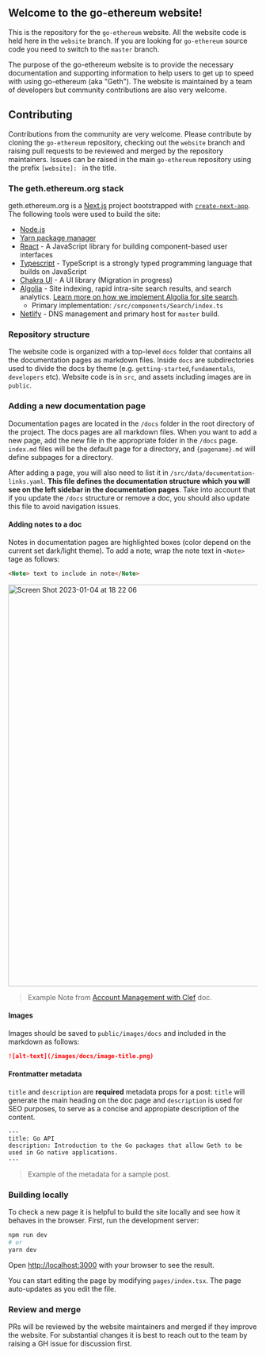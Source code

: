 ## Welcome to the go-ethereum website!

This is the repository for the `go-ethereum` website. All the website code is held here in the `website` branch. If you are looking for `go-ethereum` source code you need to switch to the `master` branch.

The purpose of the go-ethereum website is to provide the necessary documentation and supporting information to help users to get up to speed with using go-ethereum (aka "Geth"). The website is maintained by a team of developers but community contributions are also very welcome.

## Contributing

Contributions from the community are very welcome. Please contribute by cloning the `go-ethereum` repository, checking out the `website` branch and raising pull requests to be reviewed and merged by the repository maintainers. Issues can be raised in the main `go-ethereum` repository using the prefix `[website]: ` in the title.

### The geth.ethereum.org stack

geth.ethereum.org is a [Next.js](https://nextjs.org/) project bootstrapped with [`create-next-app`](https://github.com/vercel/next.js/tree/canary/packages/create-next-app). The following tools were used to build the site:

- [Node.js](https://nodejs.org/)
- [Yarn package manager](https://yarnpkg.com/cli/install)
- [React](https://reactjs.org/) - A JavaScript library for building component-based user interfaces
- [Typescript](https://www.typescriptlang.org/) - TypeScript is a strongly typed programming language that builds on JavaScript
- [Chakra UI](https://chakra-ui.com/) - A UI library (Migration in progress)
- [Algolia](https://www.algolia.com/) - Site indexing, rapid intra-site search results, and search analytics. [Learn more on how we implement Algolia for site search](./docs/ALGOLIA_DOCSEARCH.md).
  - Primary implementation: `/src/components/Search/index.ts`
- [Netlify](https://www.netlify.com/) - DNS management and primary host for `master` build.

### Repository structure

The website code is organized with a top-level `docs` folder that contains all the documentation pages as markdown files. Inside `docs` are subdirectories used to divide the docs by theme (e.g. `getting-started`,`fundamentals`, `developers` etc). Website code is in `src`, and assets including images are in `public`.

### Adding a new documentation page

Documentation pages are located in the `/docs` folder in the root directory of the project. The docs pages are all markdown files. When you want to add a new page, add the new file in the appropriate folder in the `/docs` page. `index.md` files will be the default page for a directory, and `{pagename}.md` will define subpages for a directory.

After adding a page, you will also need to list it in `/src/data/documentation-links.yaml`. **This file defines the documentation structure which you will see on the left sidebar in the documentation pages**. Take into account that if you update the `/docs` structure or remove a doc, you should also update this file to avoid navigation issues.

#### Adding notes to a doc

Notes in documentation pages are highlighted boxes (color depend on the current set dark/light theme). To add a note, wrap the note text in `<Note>` tage as follows:

```markdown
<Note> text to include in note</Note>
```

<img width="809" alt="Screen Shot 2023-01-04 at 18 22 06" src="https://user-images.githubusercontent.com/948922/210652463-1fc0370e-815c-427d-9eff-64199a300460.png">

> Example Note from [Account Management with Clef](https://geth.ethereum.org/docs/fundamentals/account-management) doc.

#### Images

Images should be saved to `public/images/docs` and included in the markdown as follows:

```markdown
![alt-text](/images/docs/image-title.png)
```

#### Frontmatter metadata

`title` and `description` are **required** metadata props for a post: `title` will generate the main heading on the doc page and `description` is used for SEO purposes, to serve as a concise and appropiate description of the content.

```
---
title: Go API
description: Introduction to the Go packages that allow Geth to be used in Go native applications.
---
```

> Example of the metadata for a sample post.

### Building locally

To check a new page it is helpful to build the site locally and see how it behaves in the browser. First, run the development server:

```bash
npm run dev
# or
yarn dev
```

Open [http://localhost:3000](http://localhost:3000) with your browser to see the result.

You can start editing the page by modifying `pages/index.tsx`. The page auto-updates as you edit the file.

### Review and merge

PRs will be reviewed by the website maintainers and merged if they improve the website. For substantial changes it is best to reach out to the team by raising a GH issue for discussion first.
